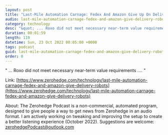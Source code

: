 ```yaml
---
layout: post
title: "Last-Mile Automation Carnage: Fedex And Amazon Give Up On Delivery Robots"
audio: last-mile-automation-carnage-fedex-and-amazon-give-delivery-robots-0
category: technology
desc: "&quot; ... Roxo did not meet necessary near-term value requirements .... &quot; "
duration: 00:01:59
length: 119
datetime: Sun, 23 Oct 2022 00:05:00 +0000
tags: podcast
guid: last-mile-automation-carnage-fedex-and-amazon-give-delivery-robots-0
order: 0
---
```

&quot; ... Roxo did not meet necessary near-term value requirements .... &quot; 

Link: [https://www.zerohedge.com/technology/last-mile-automation-carnage-fedex-and-amazon-give-delivery-robots](https://www.zerohedge.com/technology/last-mile-automation-carnage-fedex-and-amazon-give-delivery-robots)

About: The Zerohedge Podcast is a non-commercial, automated program, designed to give people a way to get news from Zerohedge in an audio format.  I am actively working on tweaking and improving the setup to create a better listening experience (October 2022).  Suggestions are welcome: [zerohedgePodcast@outlook.com](mailto:zerohedgePodcast@outlook.com)